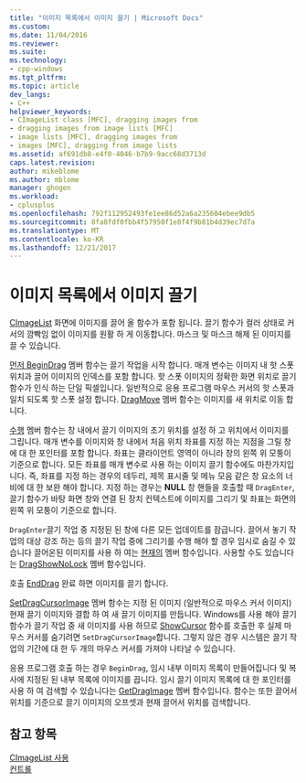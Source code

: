```yaml
---
title: "이미지 목록에서 이미지 끌기 | Microsoft Docs"
ms.custom: 
ms.date: 11/04/2016
ms.reviewer: 
ms.suite: 
ms.technology:
- cpp-windows
ms.tgt_pltfrm: 
ms.topic: article
dev_langs:
- C++
helpviewer_keywords:
- CImageList class [MFC], dragging images from
- dragging images from image lists [MFC]
- image lists [MFC], dragging images from
- images [MFC], dragging from image lists
ms.assetid: af691db8-e4f0-4046-b7b9-9acc68d3713d
caps.latest.revision: 
author: mikeblome
ms.author: mblome
manager: ghogen
ms.workload:
- cplusplus
ms.openlocfilehash: 792f112952493fe1ee86d52a6a235604ebee9db5
ms.sourcegitcommit: 8fa8fdf0fbb4f57950f1e8f4f9b81b4d39ec7d7a
ms.translationtype: MT
ms.contentlocale: ko-KR
ms.lasthandoff: 12/21/2017
---
```

# <a name="dragging-images-from-an-image-list"></a>이미지 목록에서 이미지 끌기
[CImageList](../mfc/reference/cimagelist-class.md) 화면에 이미지를 끌어 올 함수가 포함 됩니다. 끌기 함수가 컬러 상태로 커서의 깜빡임 없이 이미지를 원활 하 게 이동합니다. 마스크 및 마스크 해제 된 이미지를 끌 수 있습니다.  
  
 [먼저 BeginDrag](../mfc/reference/cimagelist-class.md#begindrag) 멤버 함수는 끌기 작업을 시작 합니다. 매개 변수는 이미지 내 핫 스폿 위치과 끌어 이미지의 인덱스를 포함 합니다. 핫 스폿 이미지의 정확한 화면 위치로 끌기 함수가 인식 하는 단일 픽셀입니다. 일반적으로 응용 프로그램 마우스 커서의 핫 스폿과 일치 되도록 핫 스폿 설정 합니다. [DragMove](../mfc/reference/cimagelist-class.md#dragmove) 멤버 함수는 이미지를 새 위치로 이동 합니다.  
  
 [수행](../mfc/reference/cimagelist-class.md#dragenter) 멤버 함수는 창 내에서 끌기 이미지의 초기 위치를 설정 하 고 위치에서 이미지를 그립니다. 매개 변수를 이미지와 창 내에서 처음 위치 좌표를 지정 하는 지점을 그릴 창에 대 한 포인터를 포함 합니다. 좌표는 클라이언트 영역이 아니라 창의 왼쪽 위 모퉁이 기준으로 합니다. 모든 좌표를 매개 변수로 사용 하는 이미지 끌기 함수에도 마찬가지입니다. 즉, 좌표를 지정 하는 경우의 테두리, 제목 표시줄 및 메뉴 모음 같은 창 요소의 너비에 대 한 보완 해야 합니다. 지정 하는 경우는 **NULL** 창 핸들을 호출할 때 `DragEnter`, 끌기 함수가 바탕 화면 창와 연결 된 장치 컨텍스트에 이미지를 그리기 및 좌표는 화면의 왼쪽 위 모퉁이 기준으로 합니다.  
  
 `DragEnter`끌기 작업 중 지정된 된 창에 다른 모든 업데이트를 잠급니다. 끌어서 놓기 작업의 대상 강조 하는 등의 끌기 작업 중에 그리기를 수행 해야 할 경우 임시로 숨길 수 있습니다 끌어온된 이미지를 사용 하 여는 [현재의](../mfc/reference/cimagelist-class.md#dragleave) 멤버 함수입니다. 사용할 수도 있습니다는 [DragShowNoLock](../mfc/reference/cimagelist-class.md#dragshownolock) 멤버 함수입니다.  
  
 호출 [EndDrag](../mfc/reference/cimagelist-class.md#enddrag) 완료 하면 이미지를 끌기 합니다.  
  
 [SetDragCursorImage](../mfc/reference/cimagelist-class.md#setdragcursorimage) 멤버 함수는 지정 된 이미지 (일반적으로 마우스 커서 이미지) 현재 끌기 이미지와 결합 하 여 새 끌기 이미지를 만듭니다. Windows를 사용 해야 끌기 함수가 끌기 작업 중 새 이미지를 사용 하므로 [ShowCursor](http://msdn.microsoft.com/library/windows/desktop/ms648396) 함수를 호출한 후 실제 마우스 커서를 숨기려면 `SetDragCursorImage`합니다. 그렇지 않은 경우 시스템은 끌기 작업의 기간에 대 한 두 개의 마우스 커서를 가져야 나타날 수 있습니다.  
  
 응용 프로그램 호출 하는 경우 `BeginDrag`, 임시 내부 이미지 목록이 만들어집니다 및 복사에 지정된 된 내부 목록에 이미지를 끕니다. 임시 끌기 이미지 목록에 대 한 포인터를 사용 하 여 검색할 수 있습니다는 [GetDragImage](../mfc/reference/cimagelist-class.md#getdragimage) 멤버 함수입니다. 함수는 또한 끌어서 위치를 기준으로 끌기 이미지의 오프셋과 현재 끌어서 위치를 검색합니다.  
  
## <a name="see-also"></a>참고 항목  
 [CImageList 사용](../mfc/using-cimagelist.md)   
 [컨트롤](../mfc/controls-mfc.md)

